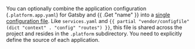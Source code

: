 You can optionally combine the application configuration (`.platform.app.yaml`) for Gatsby
and {{ .Get "name" }} into a [single configuration file](/create-apps/multi-app/project-structure.md#unified-app-configuration).
Like `services.yaml` and `{{ partial "vendor/configfile" (dict "context" . "config" "routes") }}`, this file is shared across the project and resides in the `.platform` subdirectory.
You need to explicitly define the source of each application.

